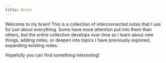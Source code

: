 ```yaml
---
title: Brain
---
```


Welcome to my brain! This is a collection of interconnected notes that I use for just about everything. Some have more attention put into them than others, but the entire collection develops over time as I learn about new things, adding notes, or deepen into topics I have previously explored, expanding existing notes.

Hopefully you can find something interesting!

